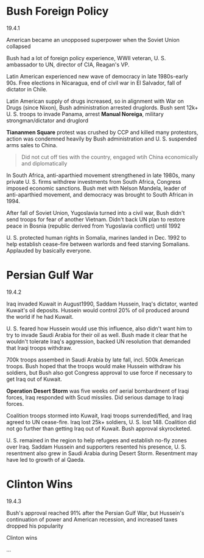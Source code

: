 # Bush Foreign Policy
19.4.1

American became an unopposed superpower when the Soviet Union collapsed

Bush had a lot of foreign policy experience, WWII veteran, U. S. ambassador to UN, director of CIA, Reagan's VP. 

Latin American experienced new wave of democracy in late 1980s-early 90s. Free elections in Nicaragua, end of civil war in El Salvador, fall of dictator in Chile.

Latin American supply of drugs increased, so in alignment with War on Drugs (since Nixon), Bush administration arrested druglords. Bush sent 12k+ U. S. troops to invade Panama, arrest **Manual Noreiga**, military strongman/dictator and druglord

**Tiananmen Square** protest was crushed by CCP and killed many protestors, action was condemned heavily by Bush administration and U. S. suspended arms sales to China. 

> Did not cut off ties with the country, engaged wtih China economically and diplomatically

In South Africa, anti-aparthied movement strengthened in late 1980s, many private U. S. firms withdrew investments from South Africa, Congress imposed economic sanctions. Bush met with Nelson Mandela, leader of anti-aparthied movement, and democracy was brought to South African in 1994.

After fall of Soviet Union, Yugoslavia turned into a civil war, Bush didn't send troops for fear of another Vietnam. Didn't back UN plan to restore peace in Bosnia (republic derived from Yugoslavia conflict) until 1992

U. S. protected human rights in Somalia, marines landed in Dec. 1992 to help establish cease-fire between warlords and feed starving Somalians. Applauded by basically everyone.

# Persian Gulf War
19.4.2

Iraq invaded Kuwait in August1990, Saddam Hussein, Iraq's dictator, wanted Kuwait's oil deposits. Hussein would control 20% of oil produced around the world if he had Kuwait. 

U. S. feared how Hussein would use this influence, also didn't want him to try to invade Saudi Arabia for their oil as well. Bush made it clear that he wouldn't tolerate Iraq's aggression, backed UN resolution that demanded that Iraqi troops withdraw.

700k troops assembed in Saudi Arabia by late fall, incl. 500k American troops. Bush hoped that the troops would make Hussein withdraw his soldiers, but Bush also got Congress approval to use force if necessary to get Iraq out of Kuwait.

**Operation Desert Storm** was five weeks onf aerial bombardment of Iraqi forces, Iraq responded with Scud missiles. Did serious damage to Iraqi forces. 

Coalition troops stormed into Kuwait, Iraqi troops surrended/fled, and Iraq agreed to UN cease-fire. Iraq lost 25k+ soldiers, U. S. lost 148. Coalition did not go further than getting Iraq out of Kuwait. Bush approval skyrocketed.

U. S. remained in the region to help refugees and establish no-fly zones over Iraq. Saddam Hussein and supporters resented his presence, U. S. resentment also grew in Saudi Arabia during Desert Storm. Resentment may have led to growth of al Qaeda. 

# Clinton Wins
19.4.3

Bush's approval reached 91% after the Persian Gulf War, but Hussein's continuation of power and American recession, and increased taxes dropped his popularity

Clinton wins

...

